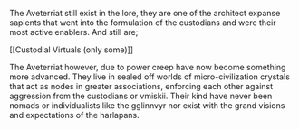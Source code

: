 
The Aveterriat still exist in the lore, they are one of the architect expanse sapients that went into the formulation of the custodians and were their most active enablers.  And still are;

[[Custodial Virtuals (only some)]]

The Aveterriat however, due to power creep have now become something more advanced.  They live in sealed off worlds of micro-civilization crystals that act as nodes in greater associations, enforcing each other against aggression from the custodians or vmiskii.  Their kind have never been nomads or individualists like the gglinnvyr nor exist with the grand visions and expectations of the harlapans.  